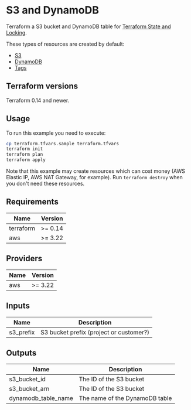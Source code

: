 # S3 and DynamoDB

Terraform a S3 bucket and DynamoDB table for [Terraform State and Locking](https://www.terraform.io/docs/backends/types/s3.html).

These types of resources are created by default:

* [S3](https://aws.amazon.com/s3/)
* [DynamoDB](https://aws.amazon.com/dynamodb/)
* [Tags](https://docs.aws.amazon.com/general/latest/gr/aws_tagging.html)

## Terraform versions

Terraform 0.14 and newer.

## Usage

To run this example you need to execute:

```bash
cp terraform.tfvars.sample terraform.tfvars
terraform init
terraform plan
terraform apply
```

Note that this example may create resources which can cost money (AWS Elastic IP, AWS NAT Gateway, for example). Run `terraform destroy` when you don't need these resources.

## Requirements

| Name | Version |
|------|---------|
| terraform | >= 0.14 |
| aws | >= 3.22 |

## Providers

| Name | Version |
|------|---------|
| aws | >= 3.22 |

## Inputs

| Name | Description |
|------|-------------|
| s3\_prefix | S3 bucket prefix (project or customer?) |

## Outputs

| Name | Description |
|------|-------------|
| s3\_bucket\_id | The ID of the S3 bucket |
| s3\_bucket\_arn | The ID of the S3 bucket |
| dynamodb\_table\_name | The name of the DynamoDB table |
